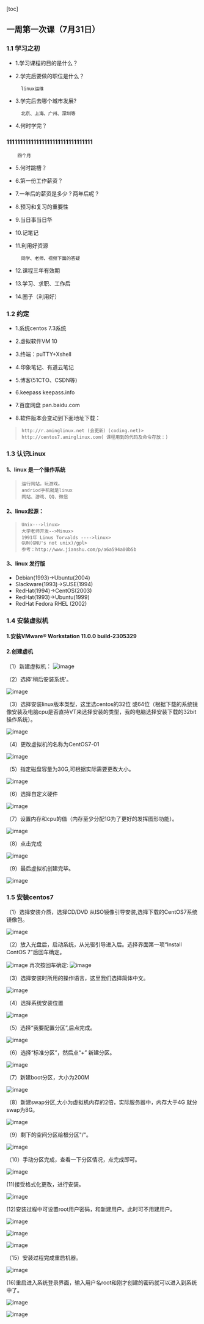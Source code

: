 [toc]
## 一周第一次课（7月31日）
### 1.1 学习之初
- 1.学习课程的目的是什么？
- 2.学完后要做的职位是什么？

        linux运维
    
- 3.学完后去哪个城市发展?

        北京、上海、广州、深圳等

- 4.何时学完？


### 11111111111111111111111111111111

        四个月
    
- 5.何时跳槽？

- 6.第一份工作薪资？
- 7.一年后的薪资是多少？两年后呢？

- 8.预习和复习的重要性
- 9.当日事当日华
- 10.记笔记
- 11.利用好资源

        同学、老师、视频下面的答疑
    
- 12.课程三年有效期

- 13.学习、求职、工作后

- 14.圈子（利用好）



### 1.2 约定

- 1.系统centos 7.3系统

- 2.虚拟软件VM 10

- 3.终端：puTTY+Xshell

- 4.印象笔记、有道云笔记

- 5.博客(51CTO、CSDN等)

- 6.keepass keepass.info
 
- 7.百度网盘 pan.baidu.com
    
- 8.软件版本会变动到下面地址下载：

>     http://r.aminglinux.net (会更新）(coding.net)>       
>     http://centos7.aminglinux.com( 课程用到的代码及命令存放：)
    



### 1.3 认识Linux

#### 1、linux 是一个操作系统
    
>     运行网站，玩游戏。
>     andriod手机就是linux
>     网站、游戏、QQ、微信

#### 2、linux起源：

>     Unix--->linux>     
>     大学老师开发-->Minux>     
>     1991年 Linus Torvalds ---->linux>     
>     GUN(GNU's not unix)/gpl>     
>     参考：http://www.jianshu.com/p/a6a594a00b5b

    
#### 3、linux 发行版

- Debian(1993)->Ubuntu(2004)
- Slackware(1993)->SUSE(1994)
- RedHat(1994)->CentOS(2003)
- RedHat(1993)->Ubuntu(1999)
- RedHat Fedora RHEL (2002)



### 1.4 安装虚拟机

#### 1.安装VMware® Workstation 11.0.0 build-2305329
#### 2.创建虚机
（1）新建虚拟机：
![image](http://note.youdao.com/yws/api/personal/file/9FA572F3437A41C7817C7547F857AFD8?method=download&shareKey=b565ae33f7c43b942dd9fc1fd9f43754)

（2）选择'稍后安装系统'。

![image](http://note.youdao.com/yws/api/personal/file/EDEB0EB74177476F9D7113998A67D6E0?method=download&shareKey=523fca33ed1a9c14aecd394363ca3c89)

（3）选择安装linux版本类型，这里选centos的32位 或64位（根据下载的系统镜像安装及电脑cpu是否直持VT来选择安装的类型，我的电脑选择安装下载的32bit操作系统）。

![image](http://note.youdao.com/yws/api/personal/file/3DA727E21D044B8A885CE92B614E93A4?method=download&shareKey=e9142312399d28210af8aa90927f177c)

（4）更改虚拟机的名称为CentOS7-01

![image](http://note.youdao.com/yws/api/personal/file/C5F4A73821D9460086B26CD69ADED224?method=download&shareKey=d186c2dadfd2e82de5bfaf13b51cc718)

（5）指定磁盘容量为30G,可根据实际需要更改大小。

![image](http://note.youdao.com/yws/api/personal/file/70F3D343E47A453C95379324FD4A8BEA?method=download&shareKey=aa14f067599348d69646daba617d9d86)

（6）选择自定义硬件

![image](http://note.youdao.com/yws/api/personal/file/16362C15A63E4B43891FFB84FE2B69CB?method=download&shareKey=d9ab33ca4f7305308459e94e1d3f2cdc)

（7）设置内存和cpu的值（内存至少分配1G为了更好的发挥图形功能）。

![image](http://note.youdao.com/yws/api/personal/file/490A3250BC854704A5E4E30518CCF283?method=download&shareKey=07f4ac85c4217b8444ae1a73e323d81e)

（8）点击完成

![image](http://note.youdao.com/yws/api/personal/file/9A8B7626BD084249AFE49DF08E588265?method=download&shareKey=8ca9841a0cb0f2da3cdc819577db8af4)

（9）最后虚拟机创建完毕。

![image](http://note.youdao.com/yws/api/personal/file/F98D204AEB5241F4B4F0969555D57454?method=download&shareKey=c561f1b0b684b1655242f0013cf27f98)



### 1.5 安装centos7

（1）选择安装介质，选择CD/DVD 从ISO镜像引导安装,选择下载的CentOS7系统镜像包。

![image](http://note.youdao.com/yws/api/personal/file/4714968AA5B44D70BD2F82C205EAD545?method=download&shareKey=7507e777ae59cfd6aacc4fdf0460ea42)

（2）放入光盘后，启动系统，从光驱引导进入后。选择界面第一项“Install ContOS 7”后回车确定。

![image](http://note.youdao.com/yws/api/personal/file/0E4E0B533393466495B961423811310D?method=download&shareKey=9c557e8b850415f1c0193eb25d2a3c6c)
再次按回车确定:
![image](http://note.youdao.com/yws/api/personal/file/0A0D8F962F0F480BA968813EBCC71CFA?method=download&shareKey=da7ca06a74494405b445df39f53d432d)

（3）选择安装时所用的操作语言，这里我们选择简体中文。

![image](http://note.youdao.com/yws/api/personal/file/FE96FF5469BE4CB2906D567D115F4F2D?method=download&shareKey=bac26ff057010985e153ef13d11d4d78)

（4）选择系统安装位置

![image](http://note.youdao.com/yws/api/personal/file/608DF4130C404DDA8513FE02A9539D27?method=download&shareKey=731b18ff88bc25946a5a3b962e2ada52)

（5）选择“我要配置分区”,后点完成。

![image](http://note.youdao.com/yws/api/personal/file/19355178D1B34DF395878881519D7882?method=download&shareKey=d3569e24d92b7c742b8dba42964f1958)

（6）选择“标准分区”，然后点“+” 新建分区。

![image](http://note.youdao.com/yws/api/personal/file/54E5C6D2584A4C159F366631F5A9B9AE?method=download&shareKey=e031ff94d86ab33ad2cca4f429926a22)

（7）新建boot分区，大小为200M

![image](http://note.youdao.com/yws/api/personal/file/5DC1FF95A6DE4D9D801C56A5F66F9526?method=download&shareKey=86cc9952076cc1807c8c97c4e9afd3cd)

（8）新建swap分区,大小为虚拟机内存的2倍，实际服务器中，内存大于4G 就分swap为8G。

![image](http://note.youdao.com/yws/api/personal/file/8B3C663BFF7C4E0CADEDDE17119D1220?method=download&shareKey=2316c59bc4c5747b5f6b8512b8e6e072)

（9）剩下的空间分区给根分区"/"。

![image](http://note.youdao.com/yws/api/personal/file/7B4CF10A270C43DB87D7EEAC4255ACE0?method=download&shareKey=8ecc42432086b4217e1c437ffb3431a1)

（10）手动分区完成，查看一下分区情况，点完成即可。

![image](http://note.youdao.com/yws/api/personal/file/07BE5E84E6F04720A5297F86A87E8E35?method=download&shareKey=a4bc5d06c9d5472f5c2dee183d255728)

(11)接受格式化更改，进行安装。

![image](http://note.youdao.com/yws/api/personal/file/3FB3691E39A24B29853F0C6FE08B289B?method=download&shareKey=3d7307b2a6697621a702f435e565ec1f)


(12)安装过程中可设置root用户密码，和新建用户。此时可不用建用户。

![image](http://note.youdao.com/yws/api/personal/file/9A80EDF9E3534E539C2AF4F2A47FD7BF?method=download&shareKey=3830e51f34047d19132d2d13e41639d5)


![image](http://note.youdao.com/yws/api/personal/file/07446AC6B54F43D2870E51CD485A8BA6?method=download&shareKey=8c001fa431e679cea63fc987d8b28780)

![image](http://note.youdao.com/yws/api/personal/file/5D2BCFEE9F5A43E18266983A407FCDE5?method=download&shareKey=059615d0a6a378be28599709ca003f39)

（15）安装过程完成重启机器。

![image](http://note.youdao.com/yws/api/personal/file/66D93939EFCB46DEA6C401624B27F7C5?method=download&shareKey=388f0cef71a50e59a69fd5d30bb17fa3)


(16)重启进入系统登录界面，输入用户名root和刚才创建的密码就可以进入到系统中了。

![image](http://note.youdao.com/yws/api/personal/file/869A1626833F4740819E8467EB874486?method=download&shareKey=0ecc8c6c25de5306876177029afa5ecd)

![image](http://note.youdao.com/yws/api/personal/file/4788EAEA9F1C49BFA248E04C97D11985?method=download&shareKey=b47459800187f13f4a8d6a0307e0c2a2)

